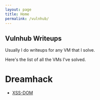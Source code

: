 ```yaml
---
layout: page
title: Home
permalink: /vulnhub/
---
```


## Vulnhub Writeups
Usually I do writeups for any VM that I solve.

Here's the list of all the VMs I've solved.

# Dreamhack
* [XSS-DOM](https://deRealLucifer.github.io/my_write_up/xss-dom)
